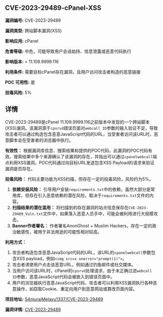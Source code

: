 ## CVE-2023-29489-cPanel-XSS

**漏洞编号:** CVE-2023-29489

**漏洞类型:** 跨站脚本漏洞(XSS)

**影响应用:** cPanel

**危害等级:** 中危，可能导致用户会话劫持、信息泄露或恶意代码执行

**影响版本:**  < 11.109.9999.116

**利用条件:** 需要目标cPanel存在漏洞，且用户访问攻击者构造的恶意链接

**POC 可用性:** 是

**投毒风险:** 5%

## 详情

CVE-2023-29489是cPanel 11.109.9999.116之前版本中发现的一个跨站脚本(XSS)漏洞。该漏洞源于`cpsrvd`错误页面对`webcall ID`参数的输入验证不足，导致攻击者可以通过构造包含恶意JavaScript代码的URL，当受害者访问该URL时，恶意脚本会在受害者的浏览器中执行。

**有效性：**
根据漏洞库信息、搜索结果和提供的POC代码，此漏洞的POC代码有效。搜索结果中多个来源确认了该漏洞的存在，并指出可以通过`cpanelwebcall`端点利用XSS漏洞。POC代码通过向目标URL发送包含XSS Payload的请求来验证漏洞是否存在。

**投毒风险：**
代码主要功能为XSS扫描，但存在一定的投毒风险，风险约为5%。
1.  **依赖安装风险：** 引导用户安装`requirements.txt`中的依赖，虽然大部分是常用库，但存在引入恶意依赖的潜在风险，取决于`requirements.txt`文件的内容。
2.  **扫描结果的潜在滥用：** 将扫描到的存在漏洞的站点信息保存在`CVE-2023-29489_Vuln.txt`文件中，如果落入恶意人员手中，可能会被利用进行大规模攻击。
3. **Banner作者署名：** 作者署名AnonGhost + Muslim Hackers，存在一定的政治敏感性，被用于非法用途的可能性相对较高。

**利用方式：**
1.  攻击者构造包含恶意JavaScript代码的URL，该URL的`cpanelwebcall`参数包含XSS payload，例如`<img src=x onerror="prompt(1)">`。
2.  攻击者诱使用户点击该恶意URL，例如通过钓鱼邮件或社交媒体。
3.  当用户访问该URL时，cPanel的`cpsrvd`处理请求，由于未正确过滤`webcall ID`参数，恶意JavaScript代码会被嵌入到错误页面中。
4.  用户的浏览器执行恶意JavaScript代码，攻击者可以利用XSS漏洞执行各种恶意操作，如窃取Cookie、重定向用户到恶意网站或篡改页面内容。

**项目地址:** [S4muraiMelayu1337/CVE-2023-29489](https://github.com/S4muraiMelayu1337/CVE-2023-29489)

**漏洞详情:** [CVE-2023-29489](https://nvd.nist.gov/vuln/detail/CVE-2023-29489)